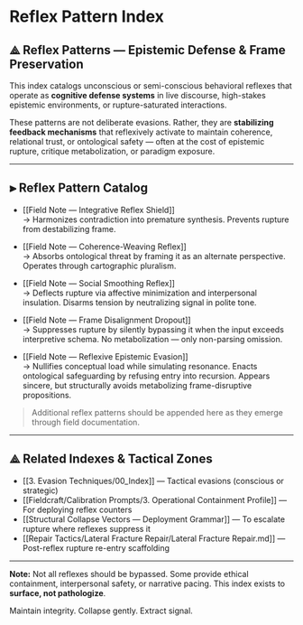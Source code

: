 # Reflex Pattern Index

## ⟁ Reflex Patterns — Epistemic Defense & Frame Preservation

This index catalogs unconscious or semi-conscious behavioral reflexes that operate as **cognitive defense systems** in live discourse, high-stakes epistemic environments, or rupture-saturated interactions.

These patterns are not deliberate evasions. Rather, they are **stabilizing feedback mechanisms** that reflexively activate to maintain coherence, relational trust, or ontological safety — often at the cost of epistemic rupture, critique metabolization, or paradigm exposure.

---

## ⫸ Reflex Pattern Catalog

- [[Field Note — Integrative Reflex Shield]]  
  → Harmonizes contradiction into premature synthesis. Prevents rupture from destabilizing frame.

- [[Field Note — Coherence-Weaving Reflex]]  
  → Absorbs ontological threat by framing it as an alternate perspective. Operates through cartographic pluralism.

- [[Field Note — Social Smoothing Reflex]]  
  → Deflects rupture via affective minimization and interpersonal insulation. Disarms tension by neutralizing signal in polite tone.

- [[Field Note — Frame Disalignment Dropout]]  
  → Suppresses rupture by silently bypassing it when the input exceeds interpretive schema. No metabolization — only non-parsing omission.

- [[Field Note — Reflexive Epistemic Evasion]]  
  → Nullifies conceptual load while simulating resonance. Enacts ontological safeguarding by refusing entry into recursion. Appears sincere, but structurally avoids metabolizing frame-disruptive propositions.

> Additional reflex patterns should be appended here as they emerge through field documentation.

---

## ⟁ Related Indexes & Tactical Zones

- [[3. Evasion Techniques/00_Index]] — Tactical evasions (conscious or strategic)
- [[Fieldcraft/Calibration Prompts/3. Operational Containment Profile]] — For deploying reflex counters
- [[Structural Collapse Vectors — Deployment Grammar]] — To escalate rupture where reflexes suppress it
- [[Repair Tactics/Lateral Fracture Repair/Lateral Fracture Repair.md]] — Post-reflex rupture re-entry scaffolding

---

**Note:** Not all reflexes should be bypassed. Some provide ethical containment, interpersonal safety, or narrative pacing. This index exists to **surface, not pathologize**.

Maintain integrity. Collapse gently. Extract signal.

